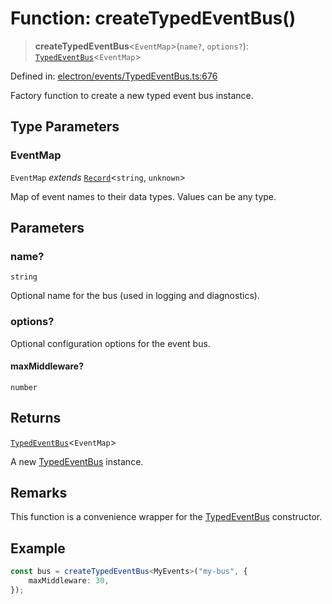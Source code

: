 # Function: createTypedEventBus()

> **createTypedEventBus**\<`EventMap`\>(`name?`, `options?`): [`TypedEventBus`](../classes/TypedEventBus.md)\<`EventMap`\>

Defined in: [electron/events/TypedEventBus.ts:676](https://github.com/Nick2bad4u/Uptime-Watcher/blob/main/electron/events/TypedEventBus.ts#L676)

Factory function to create a new typed event bus instance.

## Type Parameters

### EventMap

`EventMap` *extends* [`Record`](https://www.typescriptlang.org/docs/handbook/utility-types.html#recordkeys-type)\<`string`, `unknown`\>

Map of event names to their data types. Values can be
  any type.

## Parameters

### name?

`string`

Optional name for the bus (used in logging and diagnostics).

### options?

Optional configuration options for the event bus.

#### maxMiddleware?

`number`

## Returns

[`TypedEventBus`](../classes/TypedEventBus.md)\<`EventMap`\>

A new [TypedEventBus](../classes/TypedEventBus.md) instance.

## Remarks

This function is a convenience wrapper for the [TypedEventBus](../classes/TypedEventBus.md)
constructor.

## Example

```typescript
const bus = createTypedEventBus<MyEvents>("my-bus", {
    maxMiddleware: 30,
});
```
